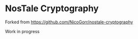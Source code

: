 # NosTale Cryptography

Forked from https://github.com/NicoGorr/nostale-cryptography

Work in progress 
